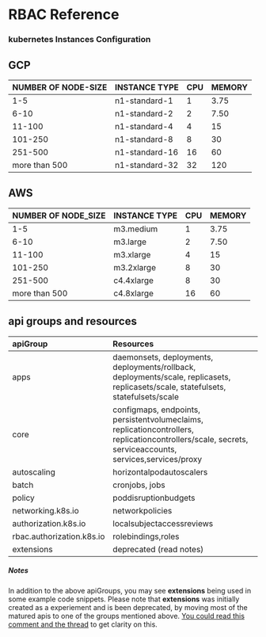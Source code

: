 # RBAC Reference

### kubernetes Instances Configuration
## GCP

NUMBER OF NODE-SIZE |INSTANCE TYPE   |CPU|MEMORY   
-------------------- | ------------- | ----- | -----------  
| 1-5                | n1-standard-1  | 1 |3.75  |  
|6-10                | n1-standard-2  | 2 |7.50  |  
|11-100              | n1-standard-4  | 4 |15    |
|101-250             | n1-standard-8  | 8 |30    |
|251-500             | n1-standard-16 | 16|60    |
|more than 500       | n1-standard-32 | 32|120   |

## AWS
| NUMBER OF NODE_SIZE   |INSTANCE TYPE   |CPU|MEMORY
|--------------------|-----------------|----|---------
| 1-5                | m3.medium      | 1 | 3.75 |
|6-10                | m3.large       | 2 | 7.50 |
|11-100              | m3.xlarge      | 4 | 15   |
|101-250             | m3.2xlarge     | 8 | 30   |
|251-500             | c4.4xlarge     | 8 | 30   |
|more than 500       | c4.8xlarge     | 16| 60   |

## api groups and resources

| apiGroup     | Resources     |
| :------------- | :------------- |
| apps      |   daemonsets, deployments, deployments/rollback, deployments/scale, replicasets, replicasets/scale, statefulsets, statefulsets/scale     |
|core|configmaps, endpoints, persistentvolumeclaims, replicationcontrollers, replicationcontrollers/scale, secrets, serviceaccounts, services,services/proxy
|autoscaling|horizontalpodautoscalers
| batch|cronjobs, jobs
|policy| poddisruptionbudgets
|networking.k8s.io|networkpolicies
|authorization.k8s.io|localsubjectaccessreviews
|rbac.authorization.k8s.io|rolebindings,roles
|extensions | deprecated (read notes) |


##### Notes

In addition to the above apiGroups, you may see **extensions** being used in some example code snippets. Please note that **extensions** was initially created as a experiement and is been deprecated, by moving most of the matured apis to one of the groups mentioned above.  [You could read this comment and the thread](https://github.com/kubernetes/kubernetes/issues/43214#issuecomment-287143011) to get clarity on this.  
